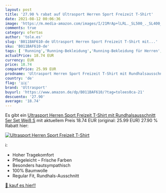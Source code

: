 ```yaml
---
layout: post
title: '27.90 % rabat auf Ultrasport Herren Sport Freizeit T-Shirt'
date: 2021-08-12 00:06:36
image: 'https://m.media-amazon.com/images/I/21MrAp+lLRL._SL500_._SL400_.jpg'
comments: true
category: ofertas
author: 'tole.es'
slug: 'B011BAF610-de Ultrasport Herren Sport Freizeit T-Shirt mit...'
sku: 'B011BAF610-de'
tags: [ 'Running','Running-Bekleidung','Running-Bekleidung für Herren','Running-Shirts für Herren','Running-T-Shirts für Herren','Sport','Sport & Freizeit','Sportausrüstung & -bekleidung','ultrasport', ]
actualPrice: 18.74 EUR
currency: EUR
price: 18.74
comparePrice: 25.99 EUR
prodname: 'Ultrasport Herren Sport Freizeit T-Shirt mit Rundhalsausschnitt 5er Set  Weiß  S'
country: 'de'
flag: '🇩🇪'
brand: 'Ultrasport'
buyurl: 'https://www.amazon.de/dp/B011BAF610/?tag=tolees0ca-21'
descuento: '27.90'
average: '18.74'
---
```


Es gibt ein [Ultrasport Herren Sport Freizeit T-Shirt mit Rundhalsausschnitt 5er Set  Weiß  S](https://www.amazon.de/dp/B011BAF610/?tag=tolees0ca-21) mit aktuellem Preis 18.74 EUR (original: 25.99 EUR) 27.90 % Rabatt hier:

[![Ultrasport Herren Sport Freizeit T-Shirt](https://m.media-amazon.com/images/I/21MrAp+lLRL._SL500_._SL400_.jpg)](https://www.amazon.de/dp/B011BAF610/?tag=tolees0ca-21)

ℹ️:

- Hoher Tragekomfort
- Pflegeleicht – Frische Farben
- Besonders hautsympathisch
- 100% Baumwolle
- Regular Fit, Rundhals-Ausschnitt

[🛒 kauf es hier!!](https://www.amazon.de/dp/B011BAF610/?tag=tolees0ca-21)

